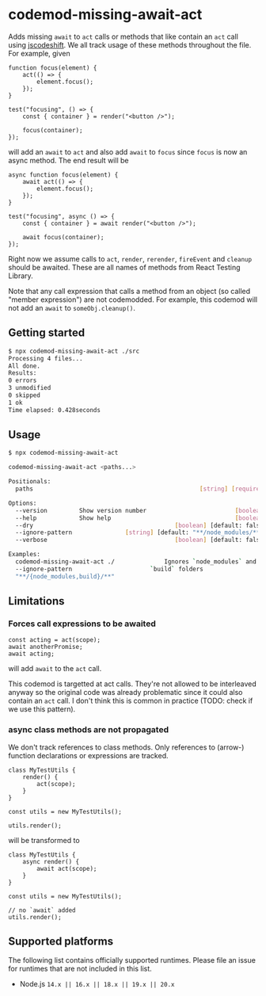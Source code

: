 # codemod-missing-await-act

Adds missing `await` to `act` calls or methods that like contain an `act` call using [jscodeshift](https://github.com/facebook/jscodeshift).
We all track usage of these methods throughout the file.
For example, given

```tsx
function focus(element) {
	act(() => {
		element.focus();
	});
}

test("focusing", () => {
	const { container } = render("<button />");

	focus(container);
});
```

will add an `await` to `act` and also add `await` to `focus` since `focus` is now an async method.
The end result will be

```tsx
async function focus(element) {
	await act(() => {
		element.focus();
	});
}

test("focusing", async () => {
	const { container } = await render("<button />");

	await focus(container);
});
```

Right now we assume calls to `act`, `render`, `rerender`, `fireEvent` and `cleanup` should be awaited.
These are all names of methods from React Testing Library.

Note that any call expression that calls a method from an object (so called "member expression") are not codemodded.
For example, this codemod will not add an `await` to `someObj.cleanup()`.

## Getting started

```bash
$ npx codemod-missing-await-act ./src
Processing 4 files...
All done.
Results:
0 errors
3 unmodified
0 skipped
1 ok
Time elapsed: 0.428seconds
```

## Usage

```bash
$ npx codemod-missing-await-act

codemod-missing-await-act <paths...>

Positionals:
  paths                                               [string] [required]

Options:
  --version         Show version number                         [boolean]
  --help            Show help                                   [boolean]
  --dry                                        [boolean] [default: false]
  --ignore-pattern               [string] [default: "**/node_modules/**"]
  --verbose                                    [boolean] [default: false]

Examples:
  codemod-missing-await-act ./              Ignores `node_modules` and
  --ignore-pattern                      `build` folders
  "**/{node_modules,build}/**"
```

## Limitations

### Forces call expressions to be awaited

```tsx
const acting = act(scope);
await anotherPromise;
await acting;
```

will add `await` to the `act` call.

This codemod is targetted at act calls.
They're not allowed to be interleaved anyway so the original code was already problematic since it could also contain an `act` call.
I don't think this is common in practice (TODO: check if we use this pattern).

### async class methods are not propagated

We don't track references to class methods.
Only references to (arrow-) function declarations or expressions are tracked.

```tsx
class MyTestUtils {
	render() {
		act(scope);
	}
}

const utils = new MyTestUtils();

utils.render();
```

will be transformed to

```tsx
class MyTestUtils {
	async render() {
		await act(scope);
	}
}

const utils = new MyTestUtils();

// no `await` added
utils.render();
```

## Supported platforms

The following list contains officially supported runtimes.
Please file an issue for runtimes that are not included in this list.

<!-- #nodejs-suppport Should match CI test matrix -->

- Node.js `14.x || 16.x || 18.x || 19.x || 20.x`

```

```
